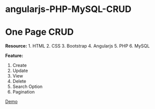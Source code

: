 # angularjs-PHP-MySQL-CRUD
<h1>One Page CRUD</h1>
<b>Resource:</b> 
1. HTML
2. CSS
3. Bootstrap
4. Angularjs
5. PHP
6. MySQL

<b>Feature:</b> 
1. Create 
2. Update 
3. View 
4. Delete
5. Search Option
6. Pagination

<a  href="http://dev.codeenable.com/angularjs-php-mysql-crud-demo/" target="_blank" >Demo</a>
